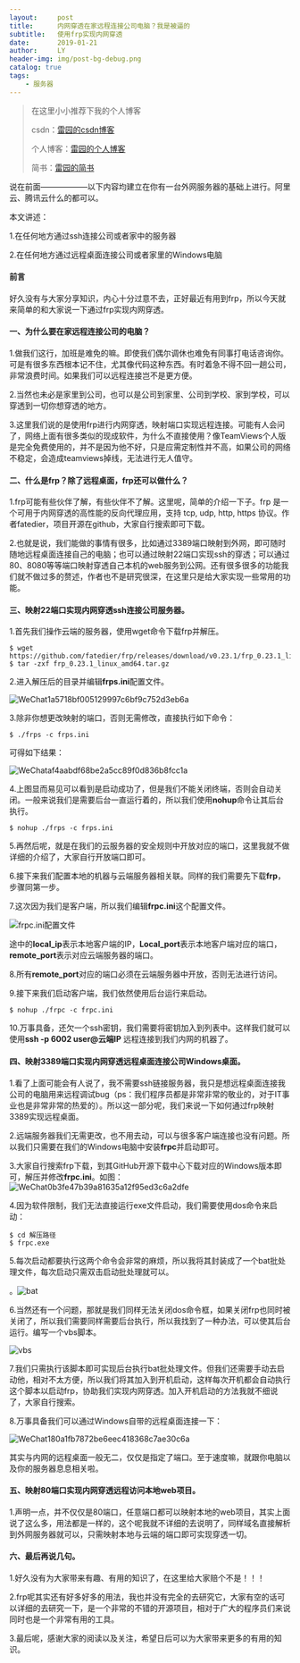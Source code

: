 ```yaml
---
layout:     post
title:      内网穿透在家远程连接公司电脑？我是被逼的
subtitle:   使用frp实现内网穿透
date:       2019-01-21
author:     LY
header-img: img/post-bg-debug.png
catalog: true
tags:
    - 服务器
---
```

> 在这里小小推荐下我的个人博客
>
> csdn：[雷园的csdn博客](https://blog.csdn.net/leiyuan2580)
>
> 个人博客：[雷园的个人博客](https://imlcl.store)
>
> 简书：[雷园的简书](https://www.jianshu.com/u/016322e40e1f)
>

说在前面——————以下内容均建立在你有一台外网服务器的基础上进行。阿里云、腾讯云什么的都可以。

本文讲述：

1.在任何地方通过ssh连接公司或者家中的服务器

2.在任何地方通过远程桌面连接公司或者家里的Windows电脑

#### 前言

好久没有与大家分享知识，内心十分过意不去，正好最近有用到frp，所以今天就来简单的和大家说一下通过frp实现内网穿透。

#### 一、为什么要在家远程连接公司的电脑？

1.做我们这行，加班是难免的嘛。即使我们偶尔调休也难免有同事打电话咨询你。可是有很多东西根本记不住，尤其像代码这种东西。有时着急不得不回一趟公司，非常浪费时间。如果我们可以远程连接岂不是更方便。

2.当然也未必是家里到公司，也可以是公司到家里、公司到学校、家到学校，可以穿透到一切你想穿透的地方。

3.这里我们说的是使用frp进行内网穿透，映射端口实现远程连接。可能有人会问了，网络上面有很多类似的现成软件，为什么不直接使用？像TeamViews个人版是完全免费使用的，并不是因为他不好，只是应需定制性并不高，如果公司的网络不稳定，会造成teamviews掉线，无法进行无人值守。

#### 二、什么是frp？除了远程桌面，frp还可以做什么？

1.frp可能有些伙伴了解，有些伙伴不了解。这里呢，简单的介绍一下子。frp 是一个可用于内网穿透的高性能的反向代理应用，支持 tcp, udp, http, https 协议。作者fatedier，项目开源在github，大家自行搜索即可下载。

2.也就是说，我们能做的事情有很多，比如通过3389端口映射到外网，即可随时随地远程桌面连接自己的电脑；也可以通过映射22端口实现ssh的穿透；可以通过80、8080等等端口映射穿透自己本机的web服务到公网。还有很多很多的功能我们就不做过多的赘述，作者也不是研究很深，在这里只是给大家实现一些常用的功能。

#### 三、映射22端口实现内网穿透ssh连接公司服务器。

1.首先我们操作云端的服务器，使用wget命令下载frp并解压。

```shell
$ wget https://github.com/fatedier/frp/releases/download/v0.23.1/frp_0.23.1_linux_amd64.tar.gz
$ tar -zxf frp_0.23.1_linux_amd64.tar.gz 
```

2.进入解压后的目录并编辑**frps.ini**配置文件。

![WeChat1a5718bf005129997c6bf9c752d3eb6a](https://ws3.sinaimg.cn/large/006tNc79ly1fzghf8if8lj31e80bcakl.jpg)

3.除非你想更改映射的端口，否则无需修改，直接执行如下命令：

```shell
$ ./frps -c frps.ini 
```

可得如下结果：

![WeChataf4aabdf68be2a5cc89f0d836b8fcc1a](https://ws2.sinaimg.cn/large/006tNc79ly1fzghkhzsacj31us06gaho.jpg)

4.上图显而易见可以看到是启动成功了，但是我们不能关闭终端，否则会自动关闭。一般来说我们是需要后台一直运行着的，所以我们使用**nohup**命令让其后台执行。

```shell
$ nohup ./frps -c frps.ini 
```

5.再然后呢，就是在我们的云服务器的安全规则中开放对应的端口，这里我就不做详细的介绍了，大家自行开放端口即可。

6.接下来我们配置本地的机器与云端服务器相关联。同样的我们需要先下载**frp**，步骤同第一步。

7.这次因为我们是客户端，所以我们编辑**frpc.ini**这个配置文件。

![frpc.ini配置文件](https://ws4.sinaimg.cn/large/006tNc79ly1fzghytqslgj30rl0ef0sv.jpg)

途中的**local_ip**表示本地客户端的IP，**Local_port**表示本地客户端对应的端口，**remote_port**表示对应云端服务器的端口。

8.所有**remote_port**对应的端口必须在云端服务器中开放，否则无法进行访问。

9.接下来我们启动客户端，我们依然使用后台运行来启动。

```shell
$ nohup ./frpc -c frpc.ini
```

10.万事具备，还欠一个ssh密钥，我们需要将密钥加入到列表中。这样我们就可以使用**ssh -p 6002 user@云端IP** 远程连接到我们内网的机器了。

#### 四、映射3389端口实现内网穿透远程桌面连接公司Windows桌面。

1.看了上面可能会有人说了，我不需要ssh链接服务器，我只是想远程桌面连接我公司的电脑用来远程调试bug（ps：我们程序员都是非常非常的敬业的，对于IT事业也是非常非常的热爱的）。所以这一部分呢，我们来说一下如何通过frp映射3389实现远程桌面。

2.远端服务器我们无需更改，也不用去动，可以与很多客户端连接也没有问题。所以我们只需要在我们的Windows电脑中安装**frpc**并启动即可。

3.大家自行搜索frp下载，到其GitHub开源下载中心下载对应的Windows版本即可，解压并修改**frpc.ini**。如图：![WeChat0b3fe47b39a81635a12f95ed3c6a2dfe](https://ws4.sinaimg.cn/large/006tNc79ly1fzgihfsyibj30he07kgnr.jpg)

4.因为软件限制，我们无法直接运行exe文件启动，我们需要使用dos命令来启动：

```shell
$ cd 解压路径
$ frpc.exe
```

5.每次启动都要执行这两个命令会非常的麻烦，所以我将其封装成了一个bat批处理文件，每次启动只需双击启动批处理就可以。

。![bat](https://ws1.sinaimg.cn/large/006tNc79ly1fzgio1yl6oj30gn0br746.jpg)

6.当然还有一个问题，那就是我们同样无法关闭dos命令框，如果关闭frp也同时被关闭了，所以我们需要同样需要后台执行，所以我找到了一种办法，可以使其后台运行。编写一个vbs脚本。

![vbs](https://ws3.sinaimg.cn/large/006tNc79ly1fzgiptefyuj30jp0braa2.jpg)

7.我们只需执行该脚本即可实现后台执行bat批处理文件。但我们还需要手动去启动他，相对不太方便，所以我们将其加入到开机启动，这样每次开机都会自动执行这个脚本以启动frp，协助我们实现内网穿透。加入开机启动的方法我就不细说了，大家自行搜索。

8.万事具备我们可以通过Windows自带的远程桌面连接一下：

![WeChat180a1fb7872be6eec418368c7ae30c6a](https://ws2.sinaimg.cn/large/006tNc79ly1fzgixw4n0gj30mw05uwhq.jpg)

其实与内网的远程桌面一般无二，仅仅是指定了端口。至于速度嘛，就跟你电脑以及你的服务器息息相关啦。

#### 五、映射80端口实现内网穿透远程访问本地web项目。

1.声明一点，并不仅仅是80端口，任意端口都可以映射本地的web项目，其实上面说了这么多，用法都是一样的，这个呢我就不详细的去说明了，同样域名直接解析到外网服务器就可以，只需映射本地与云端的端口即可实现穿透一切。

#### 六、最后再说几句。

1.好久没有为大家带来有趣、有用的知识了，在这里给大家赔个不是！！！

2.frp呢其实还有好多好多的用法，我也并没有完全的去研究它，大家有空的话可以详细的去研究一下，是一个非常的不错的开源项目，相对于广大的程序员们来说同时也是一个非常有用的工具。

3.最后呢，感谢大家的阅读以及关注，希望日后可以为大家带来更多的有用的知识。